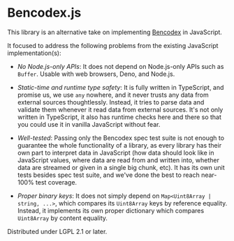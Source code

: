<!-- deno-fmt-ignore-file -->

Bencodex.js
===========

This library is an alternative take on implementing [Bencodex] in JavaScript.

It focused to address the following problems from the existing JavaScript
implementation(s):

 -  *No Node.js-only APIs*:  It does not depend on Node.js-only APIs such as
    `Buffer`.  Usable with web browsers, Deno, and Node.js.

 -  *Static-time and runtime type safety*:  It is fully written in TypeScript,
    and promise us, we use `any` nowhere, and it never trusts any data from
    external sources thoughtlessly.  Instead, it tries to parse data and
    validate them whenever it read data from external sources.  It's not only
    written in TypeScript, it also has runtime checks here and there so that
    you could use it in vanilla JavaScript without fear.

 -  *Well-tested*:  Passing only the Bencodex spec test suite is not enough to
    guarantee the whole functionality of a library, as every library has their
    own part to interpret data in JavaScript (how data should look like in
    JavaScript values, where data are read from and written into, whether data
    are streamed or given in a single big chunk, etc).  It has its own unit
    tests besides spec test suite, and we've done the best to reach near-100%
    test coverage.

 -  *Proper binary keys*:  It does not simply depend on
    `Map<Uint8Array | string, ...>`, which compares its `Uint8Array` keys by
    reference equality.  Instead, it implements its own proper dictionary which
    compares `Uint8Array` by content equality.

Distributed under LGPL 2.1 or later.

[Bencodex]: https://bencodex.org/
